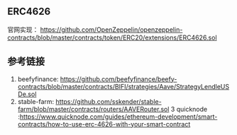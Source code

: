 ## ERC4626


 官网实现：
 https://github.com/OpenZeppelin/openzeppelin-contracts/blob/master/contracts/token/ERC20/extensions/ERC4626.sol

 

## 参考链接

1. beefyfinance: https://github.com/beefyfinance/beefy-contracts/blob/master/contracts/BIFI/strategies/Aave/StrategyLendleUSDe.sol
2. stable-farm: https://github.com/sskender/stable-farm/blob/master/contracts/routers/AAVERouter.sol
3 quicknode :https://www.quicknode.com/guides/ethereum-development/smart-contracts/how-to-use-erc-4626-with-your-smart-contract

